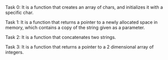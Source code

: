 Task 0: It is a function that creates an array of chars, and initializes it with a specific char.

Task 1: It is a function that returns a pointer to a newly allocated space in memory, which contains a copy of the string given as a parameter.

Task 2: It is a function that concatenates two strings.

Task 3: It is a function that returns a pointer to a 2 dimensional array of integers.
